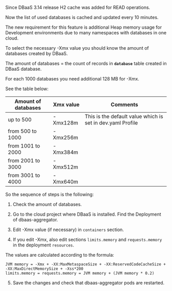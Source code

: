Since DBaaS 3.14 release H2 cache was added for READ operations.

Now the list of used databases is cached and updated every 10 minutes.

The new requirement for this feature is additional Heap memory usage for Development environments due to many namespaces
with databases in one cloud.

To select the necessary -Xmx value you should know the amount of databases created by DBaaS.

The amount of databases = the count of records in **`database`** table created in DBaaS database.

For each 1000 databases you need additional 128 MB for -Xmx.

See the table below:

| Amount of databases | Xmx value | Comments                                                   |
|---------------------|-----------|------------------------------------------------------------|
| up to 500           | -Xmx128m  | This is the default value which is set in dev.yaml Profile |
| from 500 to 1000    | -Xmx256m  |                                                            |
| from 1001 to 2000   | -Xmx384m  |                                                            |
| from 2001 to 3000   | -Xmx512m  |                                                            |
| from 3001 to 4000   | -Xmx640m  |                                                            |

So the sequence of steps is the following:

1. Check the amount of databases.

2. Go to the cloud project where DBaaS is installed. Find the Deployment of dbaas-aggregator.

3. Edit -Xmx value (if necessary) in `containers` section.

4. If you edit -Xmx, also edit sections `limits.memory` and `requests.memory` in the deployment `resources`.

The values are calculated according to the formula:

```
JVM memory = -Xmx + -XX:MaxMetaspaceSize + -XX:ReservedCodeCacheSize + -XX:MaxDirectMemorySize + -Xss*200
limits.memory = requests.memory = JVM memory + (JVM memory * 0.2)
```

5. Save the changes and check that dbaas-aggregator pods are restarted.
